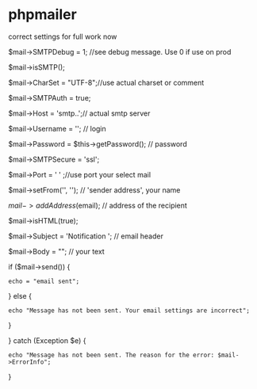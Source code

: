 # phpmailer
correct settings for full work now


  $mail->SMTPDebug = 1; //see debug message. Use 0 if use on prod 
  
  $mail->isSMTP();
  
  $mail->CharSet = "UTF-8";//use actual charset or comment
  
  $mail->SMTPAuth   = true;
  
  $mail->Host       = 'smtp..';// actual smtp server
  
  $mail->Username   = ''; // login
  
  $mail->Password   = $this->getPassword(); // password
  
  $mail->SMTPSecure = 'ssl';
  
  $mail->Port       = ' ' ;//use port your select mail
  
  $mail->setFrom('', ''); // 'sender address', your name
  
  $mail->addAddress($email);  // address of the recipient
  
  $mail->isHTML(true); 
  
  $mail->Subject = 'Notification '; // email header
  
  $mail->Body    = ""; // your text
  
  if ($mail->send()) {
  
    echo = "email sent";
    
  } else {
  
    echo "Message has not been sent. Your email settings are incorrect";
    
  }
  
  } catch (Exception $e) {
  
    echo "Message has not been sent. The reason for the error: $mail->ErrorInfo";
    
  }
